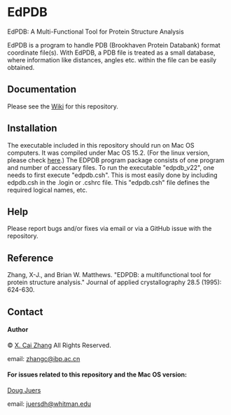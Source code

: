 # EdPDB
EdPDB: A Multi-Functional Tool for Protein Structure Analysis

EdPDB is a program to handle PDB (Brookhaven Protein Databank) format coordinate file(s). With EdPDB, a PDB file is treated as a small database, where information like distances, angles etc. within the file can be easily obtained.

## Documentation
Please see the [Wiki](https://github.com/juerslab/software-edpdb/wiki) for this repository.

## Installation

The executable included in this repository should run on Mac OS computers. It was compiled under Mac OS 15.2. (For the linux version, please check [here](https://github.com/cz-zhao-lab-ibp/edpdb).)
The EDPDB program package consists of one program and number of accessary files. To run the executable "edpdb_v22", one needs to first execute "edpdb.csh". This is most easily done by including edpdb.csh in the .login or .cshrc file.  This "edpdb.csh" file defines the required logical names, etc.


## Help
Please report bugs and/or fixes via email or via a GitHub issue with the repository.

## Reference
Zhang, X-J., and Brian W. Matthews. "EDPDB: a multifunctional tool for protein structure analysis." Journal of applied crystallography 28.5 (1995): 624-630.

## Contact
#### Author
&copy; [X. Cai Zhang](http://english.ibp.cas.cn/faculty/index_18316.html?json=http://www.ibp.cas.cn/sourcedb_ibp_cas/cn/ibpexport/EN_xsszmZ/202005/t20200519_5582960.json) All Rights Reserved.

email: <zhangc@ibp.ac.cn>

#### For issues related to this repository and the Mac OS version:
[Doug Juers](https://juerslab.github.io)  

email: <juersdh@whitman.edu>
